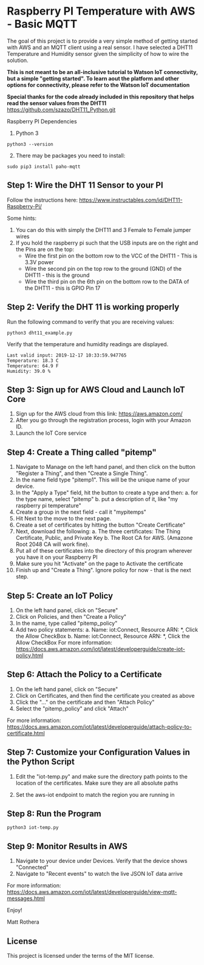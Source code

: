 # Raspberry PI Temperature with AWS - Basic MQTT 

The goal of this project is to provide a very simple method of getting started with AWS and an MQTT client using a real sensor.  I have selected a DHT11 Temperature and Humidity sensor given the simplicity of how to wire the solution.  

**This is not meant to be an all-inclusive tutorial to Watson IoT connectivity, but a simple "getting started".  To learn aout the platform and other options for connectivity, please refer to the Watson IoT documentation**

**Special thanks for the code already included in this repository that helps read the sensor values from the DHT11**
https://github.com/szazo/DHT11_Python.git

Raspberry PI Dependencies

1.  Python 3

```console
python3 --version
```

2.  There may be packages you need to install:

```console
sudo pip3 install paho-mqtt
```

## Step 1:  Wire the DHT 11 Sensor to your PI

Follow the instructions here:
https://www.instructables.com/id/DHT11-Raspberry-Pi/

Some hints:
1.  You can do this with simply the DHT11 and 3 Female to Female jumper wires
2.  If you hold the raspberry pi such that the USB inputs are on the right and the Pins are on the top:
    * Wire the first pin on the bottom row to the VCC of the DHT11 - This is 3.3V power
    * Wire the second pin on the top row to the ground (GND) of the DHT11 - this is the ground 
    * Wire the third pin on the 6th pin on the bottom row to the DATA of the DHT11 - this is GPIO Pin 17

## Step 2:  Verify the DHT 11 is working properly

Run the following command to verify that you are receiving values:

```console
python3 dht11_example.py
```

Verify that the temperature and humidity readings are displayed.


```console
Last valid input: 2019-12-17 10:33:59.947765
Temperature: 18.3 C
Temperature: 64.9 F
Humidity: 39.0 %
```

## Step 3:  Sign up for AWS Cloud and Launch IoT Core

1. Sign up for the AWS cloud from this link: 
https://aws.amazon.com/
2. After you go through the registration process, login with your Amazon ID.
3. Launch the IoT Core service

## Step 4:  Create a Thing called "pitemp"

1.  Navigate to Manage on the left hand panel, and then click on the button "Register a Thing", and then "Create a Single Thing".
2.  In the name field type "pitemp1".  This will be the unique name of your device.
3.  In the "Apply a Type" field, hit the button to create a type and then:
    a.  for the type name, select "pitemp"
    b.  put a description of it, like "my raspberry pi temperature"
4.  Create a group in the next field - call it "mypitemps"
5.  Hit Next to the move to the next page.
6.  Create a set of certificates by hitting the button "Create Certificate"
7.  Next, download the following:
   a.  The three certificates: The Thing Certificate, Public, and Private Key
   b.  The Root CA for AWS. (Amazone Root 2048 CA will work fine).
8.  Put all of these certificates into the directory of this program wherever you have it on your Raspberry PI
9.  Make sure you hit "Activate" on the page to Activate the certificate
10.  Finish up and "Create a Thing".  Ignore policy for now - that is the next step.

## Step 5:  Create an IoT Policy

1.  On the left hand panel, click on "Secure"
2.  Click on Policies, and then "Create a Policy"
3.  In the name, type called "pitemp_policy"
4.  Add two policy statements:
   a.  Name: iot:Connect, Resource ARN: *, Click the Allow CheckBox
   b.  Name: iot:Connect, Resource ARN: *, Click the Allow CheckBox
For more information:
https://docs.aws.amazon.com/iot/latest/developerguide/create-iot-policy.html

## Step 6:  Attach the Policy to a Certificate

1.  On the left hand panel, click on "Secure"
2.  Click on Certificates, and then find the certificate you created as above
3.  Click the "..." on the certificate and then "Attach Policy"
4.  Select the "pitemp_policy" and click "Attach"

For more information:
https://docs.aws.amazon.com/iot/latest/developerguide/attach-policy-to-certificate.html

## Step 7:  Customize your Configuration Values in the Python Script

1.  Edit the "iot-temp.py" and make sure the directory path points to the location of the certificates.  Make sure they are all absolute paths

2.  Set the aws-iot endpoint to match the region you are running in

## Step 8:  Run the Program
 

```console
python3 iot-temp.py
```

## Step 9:  Monitor Results in AWS

1.  Navigate to your device under Devices.  Verify that the device shows "Connected"
2.  Navigate to "Recent events" to watch the live JSON IoT data arrive

For more information:
https://docs.aws.amazon.com/iot/latest/developerguide/view-mqtt-messages.html


Enjoy!

Matt Rothera


## License

This project is licensed under the terms of the MIT license.
